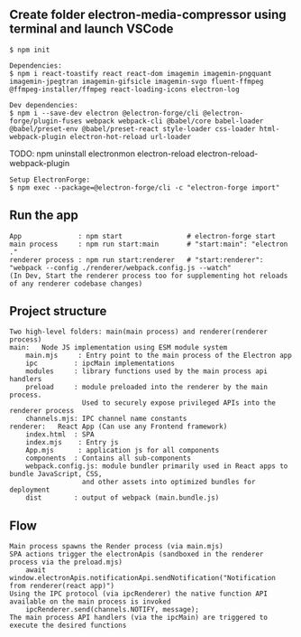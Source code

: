## Create folder electron-media-compressor using terminal and launch VSCode
    $ npm init
    
    Dependencies:
    $ npm i react-toastify react react-dom imagemin imagemin-pngquant imagemin-jpegtran imagemin-gifsicle imagemin-svgo fluent-ffmpeg @ffmpeg-installer/ffmpeg react-loading-icons electron-log

    Dev dependencies:
    $ npm i --save-dev electron @electron-forge/cli @electron-forge/plugin-fuses webpack webpack-cli @babel/core babel-loader @babel/preset-env @babel/preset-react style-loader css-loader html-webpack-plugin electron-hot-reload url-loader 

TODO: npm uninstall electronmon electron-reload electron-reload-webpack-plugin

    Setup ElectronForge:
    $ npm exec --package=@electron-forge/cli -c "electron-forge import"

## Run the app
    App              : npm start                # electron-forge start
    main process     : npm run start:main       # "start:main": "electron ."
    renderer process : npm run start:renderer   # "start:renderer": "webpack --config ./renderer/webpack.config.js --watch"
    (In Dev, Start the renderer process too for supplementing hot reloads of any renderer codebase changes)
    
## Project structure   
    Two high-level folders: main(main process) and renderer(renderer process)	
    main:   Node JS implementation using ESM module system	
        main.mjs     : Entry point to the main process of the Electron app
        ipc         : ipcMain implementations
        modules     : library functions used by the main process api handlers
        preload     : module preloaded into the renderer by the main process. 
                      Used to securely expose privileged APIs into the renderer process
        channels.mjs: IPC channel name constants
    renderer:   React App (Can use any Frontend framework)
        index.html  : SPA
        index.mjs    : Entry js
        App.mjs      : application js for all components
        components  : Contains all sub-components
        webpack.config.js: module bundler primarily used in React apps to bundle JavaScript, CSS,       
                      and other assets into optimized bundles for deployment 
        dist        : output of webpack (main.bundle.js)


## Flow
    Main process spawns the Render process (via main.mjs)
    SPA actions trigger the electronApis (sandboxed in the renderer process via the preload.mjs)
        await window.electronApis.notificationApi.sendNotification("Notification from renderer(react app)") 
    Using the IPC protocol (via ipcRenderer) the native function API  available on the main process is invoked 
        ipcRenderer.send(channels.NOTIFY, message);
    The main process API handlers (via the ipcMain) are triggered to execute the desired functions